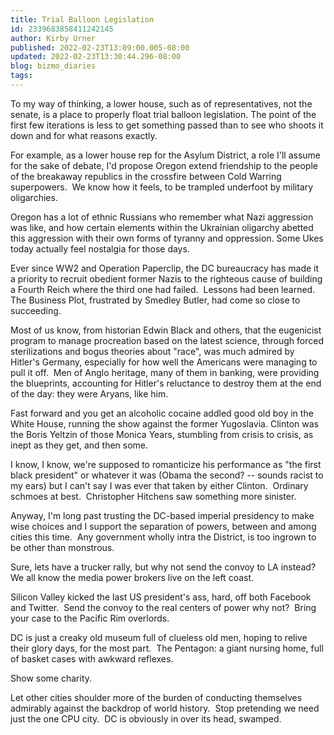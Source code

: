 ```yaml
---
title: Trial Balloon Legislation
id: 2339683858411242145
author: Kirby Urner
published: 2022-02-23T13:09:00.005-08:00
updated: 2022-02-23T13:30:44.296-08:00
blog: bizmo_diaries
tags: 
---
```


To my way of thinking, a lower house, such as of representatives, not the senate, is a place to properly float trial balloon legislation. The point of the first few iterations is less to get something passed than to see who shoots it down and for what reasons exactly.

For example, as a lower house rep for the Asylum District, a role I'll assume for the sake of debate, I'd propose Oregon extend friendship to the people of the breakaway republics in the crossfire between Cold Warring superpowers.  We know how it feels, to be trampled underfoot by military oligarchies.

Oregon has a lot of ethnic Russians who remember what Nazi aggression was like, and how certain elements within the Ukrainian oligarchy abetted this aggression with their own forms of tyranny and oppression. Some Ukes today actually feel nostalgia for those days.

Ever since WW2 and Operation Paperclip, the DC bureaucracy has made it a priority to recruit obedient former Nazis to the righteous cause of building a Fourth Reich where the third one had failed.  Lessons had been learned.  The Business Plot, frustrated by Smedley Butler, had come so close to succeeding.

Most of us know, from historian Edwin Black and others, that the eugenicist program to manage procreation based on the latest science, through forced sterilizations and bogus theories about "race", was much admired by Hitler's Germany, especially for how well the Americans were managing to pull it off.  Men of Anglo heritage, many of them in banking, were providing the blueprints, accounting for Hitler's reluctance to destroy them at the end of the day: they were Aryans, like him.

Fast forward and you get an alcoholic cocaine addled good old boy in the White House, running the show against the former Yugoslavia. Clinton was the Boris Yeltzin of those Monica Years, stumbling from crisis to crisis, as inept as they get, and then some.

I know, I know, we're supposed to romanticize his performance as "the first black president" or whatever it was (Obama the second? -- sounds racist to my ears) but I can't say I was ever that taken by either Clinton.  Ordinary schmoes at best.  Christopher Hitchens saw something more sinister.

Anyway, I'm long past trusting the DC-based imperial presidency to make wise choices and I support the separation of powers, between and among cities this time.  Any government wholly intra the District, is too ingrown to be other than monstrous.

Sure, lets have a trucker rally, but why not send the convoy to LA instead?  We all know the media power brokers live on the left coast. 

Silicon Valley kicked the last US president's ass, hard, off both Facebook and Twitter.  Send the convoy to the real centers of power why not?  Bring your case to the Pacific Rim overlords.

DC is just a creaky old museum full of clueless old men, hoping to relive their glory days, for the most part.  The Pentagon: a giant nursing home, full of basket cases with awkward reflexes.  

Show some charity.  

Let other cities shoulder more of the burden of conducting themselves admirably against the backdrop of world history.  Stop pretending we need just the one CPU city.  DC is obviously in over its head, swamped.